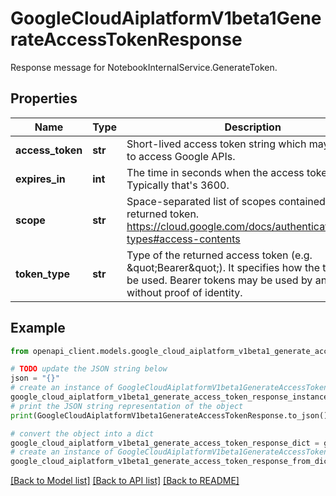 # GoogleCloudAiplatformV1beta1GenerateAccessTokenResponse

Response message for NotebookInternalService.GenerateToken.

## Properties

Name | Type | Description | Notes
------------ | ------------- | ------------- | -------------
**access_token** | **str** | Short-lived access token string which may be used to access Google APIs. | [optional] 
**expires_in** | **int** | The time in seconds when the access token expires. Typically that&#39;s 3600. | [optional] 
**scope** | **str** | Space-separated list of scopes contained in the returned token. https://cloud.google.com/docs/authentication/token-types#access-contents | [optional] 
**token_type** | **str** | Type of the returned access token (e.g. \&quot;Bearer\&quot;). It specifies how the token must be used. Bearer tokens may be used by any entity without proof of identity. | [optional] 

## Example

```python
from openapi_client.models.google_cloud_aiplatform_v1beta1_generate_access_token_response import GoogleCloudAiplatformV1beta1GenerateAccessTokenResponse

# TODO update the JSON string below
json = "{}"
# create an instance of GoogleCloudAiplatformV1beta1GenerateAccessTokenResponse from a JSON string
google_cloud_aiplatform_v1beta1_generate_access_token_response_instance = GoogleCloudAiplatformV1beta1GenerateAccessTokenResponse.from_json(json)
# print the JSON string representation of the object
print(GoogleCloudAiplatformV1beta1GenerateAccessTokenResponse.to_json())

# convert the object into a dict
google_cloud_aiplatform_v1beta1_generate_access_token_response_dict = google_cloud_aiplatform_v1beta1_generate_access_token_response_instance.to_dict()
# create an instance of GoogleCloudAiplatformV1beta1GenerateAccessTokenResponse from a dict
google_cloud_aiplatform_v1beta1_generate_access_token_response_from_dict = GoogleCloudAiplatformV1beta1GenerateAccessTokenResponse.from_dict(google_cloud_aiplatform_v1beta1_generate_access_token_response_dict)
```
[[Back to Model list]](../README.md#documentation-for-models) [[Back to API list]](../README.md#documentation-for-api-endpoints) [[Back to README]](../README.md)


